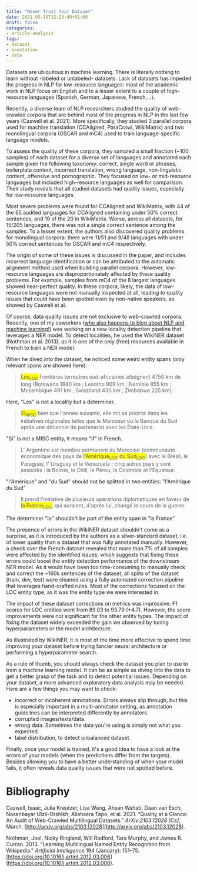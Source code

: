 ```yaml
---
title: "Never Trust Your Dataset"
date: 2021-05-10T12:23:40+02:00
draft: false
categories:
- article-analysis
tags:
- dataset
- annotation
- data
---
```

Datasets are ubiquitous in machine learning. There is literally nothing to learn without -labeled or unlabeled- datasets. Lack of datasets has impeded the progress in NLP for low-resource languages: most of the academic work in NLP focus on English and to a lesser extent to a couple of high-resource languages (Spanish, German, Japanese, French,...).

Recently, a diverse team of NLP researchers studied the quality of web-crawled corpora that are behind most of the progress in NLP in the last few years (Caswell et al. 2021). More specifically, they studied 3 parallel corpora used for machine translation (CCAligned, ParaCrawl, WikiMatrix) and two monolingual corpora (OSCAR and mC4) used to train language-specific language models.

To assess the quality of these corpora, they sampled a small fraction (~100 samples) of each dataset for a diverse set of languages and annotated each sample given the following taxonomy: correct, single word or phrases, boilerplate content, incorrect translation, wrong language, non-linguistic content, offensive and pornographic. They focused on low- or mid-resource languages but included high-resource languages as well for comparison. Their study reveals that all studied datasets had quality issues, especially for low-resource languages.

Most severe problems were found for CCAligned and WikiMatrix, with 44 of the 65 audited languages for CCAligned containing under 50% correct sentences, and 19 of the 20 in WikiMatrix. Worse, across all datasets, for 15/205 languages, there was not a single correct sentence among the samples. To a lesser extent, the authors also discovered quality problems for monolingual corpora: there were 11/51 and 9/48 languages with under 50% correct sentences for OSCAR and mC4 respectively.

The origin of some of these issues is discussed in the paper, and includes incorrect language identification or can be attributed to the automatic alignment method used when building parallel corpora. However, low-resource languages are disproportionately affected by these quality problems. For example, samples from mC4 of the 8 largest languages showed near-perfect quality. In these corpora, likely, the data of low-resource languages were not manually inspected at all, leading to quality issues that could have been spotted even by non-native speakers, as showed by Caswell et al.

Of course, data quality issues are not exclusive to web-crawled corpora. Recently, one of my coworkers ([who also happens to blog about NLP and machine learning!](http://keramitas.io/)) was working on a new locality detection pipeline that leverages a NER model. To detect localities, he used the WikiNER dataset (Nothman et al. 2013), as it is one of the only (free) resources available in French to train a NER model.

When he dived into the dataset, he noticed some weird entity spans (only relevant spans are showed here):

> <span style="background-color: #FFFF00">Les<sub>LOC</sub></span> frontières terrestres sud-africaines atteignent 4750 km de long (Botswana 1840 km ; Lesotho 909 km ; Namibie 855 km ; Mozambique 491 km ; Swaziland 430 km ; Zimbabwe 225 km).

Here, "Les" is not a locality but a determiner.

> <span style="background-color: #FFFF00">Si<sub>MISC</sub></span> bien que l'année suivante, elle mit sa priorité dans les initiatives régionales telles que le Mercosur ou la Banque du Sud après une décennie de partenariat avec les États-Unis.

"Si" is not a MISC entity, it means "if" in French.

> L' Argentine est membre permanent du Mercosur (communauté économique des pays de <span style="background-color: #FFFF00">l'Amérique<sub>LOC</sub></span> <span style="background-color: #FFFF00">du Sud<sub>LOC</sub></span>) avec le Brésil, le Paraguay, l' Uruguay et le Venezuela ; cinq autres pays y sont associés : la Bolivie, le Chili, le Pérou, la Colombie et l'Équateur.

"l'Amérique" and "du Sud" should not be splitted in two entities: "l'Amérique du Sud"

> Il prend l'initiative de plusieurs opérations diplomatiques en faveur de <span style="background-color: #FFFF00">la France<sub>LOC</sub></span>, qui auraient, d'après lui, changé le cours de la guerre.

The determiner "la" shouldn't be part of the entity span in "la France"

The presence of errors in the WikiNER dataset shouldn't come as a surprise, as it is introduced by the authors as a silver-standard dataset, i.e. of lower quality than a dataset that was fully annotated manually. However, a check over the French dataset revealed that more than 7% of all samples were affected by the identified issues, which suggests that fixing these errors could boost the entity detection performance of the downstream NER model.
As it would have been too time-consuming to manually check and correct the ~160k sentences of the dataset, all splits of the dataset (train, dev, test) were cleaned using a fully automated correction pipeline that leverages hand-crafted rules. Most of the corrections focused on the LOC entity type, as it was the entity type we were interested in.

The impact of these dataset corrections on metrics was impressive: F1 scores for LOC entities went from 89.03 to 93.79 (+4.7). However, the score improvements were not significant for the other entity types. The impact of fixing the dataset widely exceeded the gain we observed by tuning hyperparameters or the model architecture.

As illustrated by WikiNER, it is most of the time more effective to spend time improving your dataset before trying fancier neural architecture or performing a hyperparameter search.

As a rule of thumb, you should always check the dataset you plan to use to train a machine learning model. It can be as simple as diving into the data to get a better grasp of the task and to detect potential issues. Depending on your dataset, a more advanced exploratory data analysis may be needed. Here are a few things you may want to check:

- incorrect or incoherent annotations. Errors always slip through, but this is especially important in a multi-annotator setting, as annotation guidelines can be interpreted differently by annotators.
- corrupted images/texts/data.
- wrong data. Sometimes the data you're using is simply not what you expected.
- label distribution, to detect unbalanced dataset

Finally, once your model is trained, it's a good idea to have a look at the errors of your models (when the predictions differ from the targets). Besides allowing you to have a better understanding of when your model fails, it often reveals data quality issues that were not spotted before. 


# Bibliography

Caswell, Isaac, Julia Kreutzer, Lisa Wang, Ahsan Wahab, Daan van Esch, Nasanbayar Ulzii-Orshikh, Allahsera Tapo, et al. 2021. “Quality at a Glance: An Audit of Web-Crawled Multilingual Datasets.” *ArXiv:2103.12028 [Cs]*, March. [http://arxiv.org/abs/2103.12028](http://arxiv.org/abs/2103.12028).

Nothman, Joel, Nicky Ringland, Will Radford, Tara Murphy, and James R. Curran. 2013. “Learning Multilingual Named Entity Recognition from Wikipedia.” *Artificial Intelligence* 194 (January): 151–75. [https://doi.org/10.1016/j.artint.2012.03.006](https://doi.org/10.1016/j.artint.2012.03.006).
